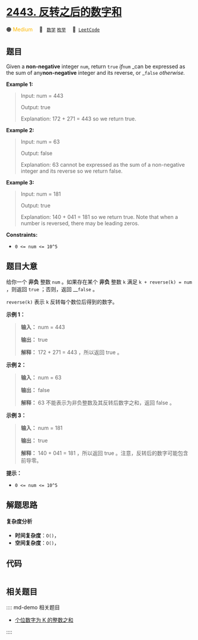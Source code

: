 # [2443. 反转之后的数字和](https://leetcode.com/problems/sum-of-number-and-its-reverse)

🟠 <font color=#ffb800>Medium</font>&emsp; 🔖&ensp; [`数学`](/leetcode/outline/tag/math.md) [`枚举`](/leetcode/outline/tag/enumeration.md)&emsp; 🔗&ensp;[`LeetCode`](https://leetcode.com/problems/sum-of-number-and-its-reverse)


## 题目

Given a **non-negative** integer `num`, return `true` _if_`num` _can be
expressed as the sum of any**non-negative** integer and its reverse, or
_`false` _otherwise._



**Example 1:**

> Input: num = 443
> 
> Output: true
> 
> Explanation: 172 + 271 = 443 so we return true.

**Example 2:**

> Input: num = 63
> 
> Output: false
> 
> Explanation: 63 cannot be expressed as the sum of a non-negative integer and its reverse so we return false.

**Example 3:**

> Input: num = 181
> 
> Output: true
> 
> Explanation: 140 + 041 = 181 so we return true. Note that when a number is reversed, there may be leading zeros.

**Constraints:**

  * `0 <= num <= 10^5`


## 题目大意

给你一个 **非负** 整数 `num` 。如果存在某个 **非负** 整数 `k` 满足 `k + reverse(k) = num`  ，则返回
`true` ；否则，返回 __`false` 。

`reverse(k)` 表示 `k` 反转每个数位后得到的数字。



**示例 1：**

> 
> 
> 
> 
> 
> **输入：** num = 443
> 
> **输出：** true
> 
> **解释：** 172 + 271 = 443 ，所以返回 true 。
> 
> 

**示例 2：**

> 
> 
> 
> 
> 
> **输入：** num = 63
> 
> **输出：** false
> 
> **解释：** 63 不能表示为非负整数及其反转后数字之和，返回 false 。
> 
> 

**示例 3：**

> 
> 
> 
> 
> 
> **输入：** num = 181
> 
> **输出：** true
> 
> **解释：** 140 + 041 = 181 ，所以返回 true 。注意，反转后的数字可能包含前导零。
> 
> 



**提示：**

  * `0 <= num <= 10^5`


## 解题思路

#### 复杂度分析

- **时间复杂度**：`O()`，
- **空间复杂度**：`O()`，

## 代码

```javascript

```

## 相关题目

:::: md-demo 相关题目
- [个位数字为 K 的整数之和](https://leetcode.com/problems/sum-of-numbers-with-units-digit-k)

::::
